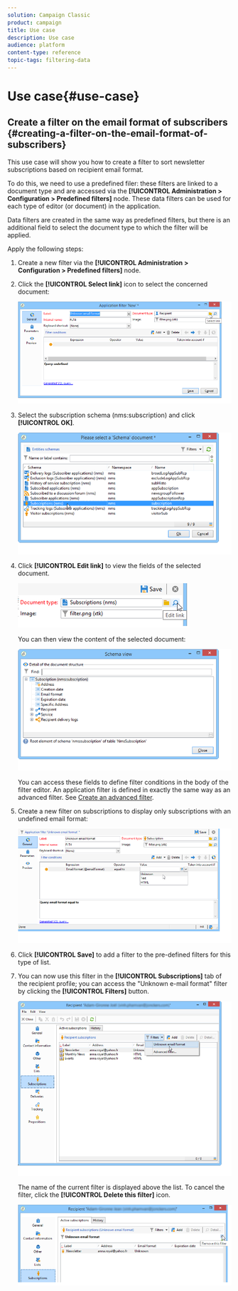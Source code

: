 ```yaml
---
solution: Campaign Classic
product: campaign
title: Use case
description: Use case
audience: platform
content-type: reference
topic-tags: filtering-data
---
```


# Use case{#use-case}

## Create a filter on the email format of subscribers {#creating-a-filter-on-the-email-format-of-subscribers}

This use case will show you how to create a filter to sort newsletter subscriptions based on recipient email format.

To do this, we need to use a predefined filer: these filters are linked to a document type and are accessed via the **[!UICONTROL Administration > Configuration > Predefined filters]** node. These data filters can be used for each type of editor (or document) in the application.

Data filters are created in the same way as predefined filters, but there is an additional field to select the document type to which the filter will be applied.

Apply the following steps:

1. Create a new filter via the **[!UICONTROL Administration > Configuration > Predefined filters]** node.
1. Click the **[!UICONTROL Select link]** icon to select the concerned document:

   ![](assets/s_ncs_user_filter_choose_schema.png)

1. Select the subscription schema (nms:subscription) and click **[!UICONTROL OK]**.

   ![](assets/s_ncs_user_filter_select_schema.png)

1. Click **[!UICONTROL Edit link]** to view the fields of the selected document.

   ![](assets/s_ncs_user_filter_edit_schema.png)

   You can then view the content of the selected document:

   ![](assets/s_ncs_user_filter_view_schema.png)

   You can access these fields to define filter conditions in the body of the filter editor. An application filter is defined in exactly the same way as an advanced filter. See [Create an advanced filter](../../platform/using/creating-filters.md#creating-an-advanced-filter).

1. Create a new filter on subscriptions to display only subscriptions with an undefined email format:

   ![](assets/s_ncs_user_filter_parameters.png)

1. Click **[!UICONTROL Save]** to add a filter to the pre-defined filters for this type of list.
1. You can now use this filter in the **[!UICONTROL Subscriptions]** tab of the recipient profile; you can access the "Unknown e-mail format" filter by clicking the **[!UICONTROL Filters]** button.

   ![](assets/s_ncs_user_filter_on_events.png)

   The name of the current filter is displayed above the list. To cancel the filter, click the **[!UICONTROL Delete this filter]** icon.

   ![](assets/s_ncs_user_filter_on_subscriptions.png)

